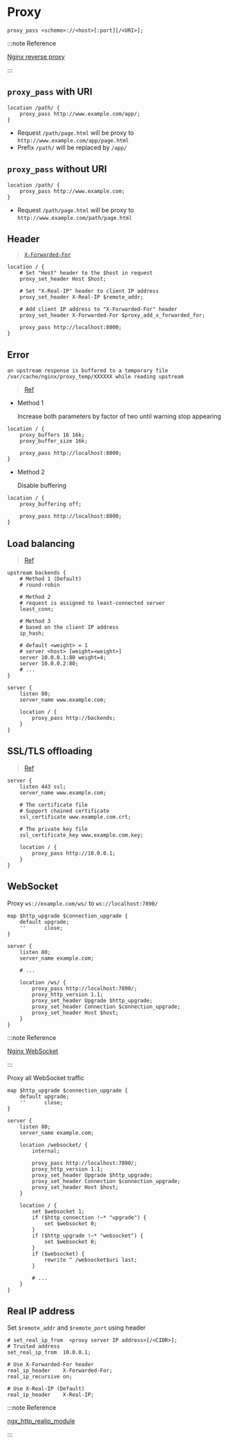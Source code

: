 # Proxy

```nginx
proxy_pass <scheme>://<host>[:port][/<URI>];
```

:::note Reference

[Nginx reverse proxy](https://docs.nginx.com/nginx/admin-guide/web-server/reverse-proxy/)

:::

## `proxy_pass` with URI

```nginx
location /path/ {
    proxy_pass http://www.example.com/app/;
}
```

- Request `/path/page.html` will be proxy to `http://www.example.com/app/page.html`
- Prefix `/path/` will be replaced by `/app/`

## `proxy_pass` without URI

```nginx
location /path/ {
    proxy_pass http://www.example.com;
}
```

- Request `/path/page.html` will be proxy to `http://www.example.com/path/page.html`

## Header

> [`X-Forwarded-For`](https://nginx.org/en/docs/http/ngx_http_proxy_module.html#var_proxy_add_x_forwarded_for)

```nginx
location / {
    # Set "Host" header to the $host in request
    proxy_set_header Host $host;

    # Set "X-Real-IP" header to client IP address
    proxy_set_header X-Real-IP $remote_addr;

    # Add client IP address to "X-Forwarded-For" header
    proxy_set_header X-Forwarded-For $proxy_add_x_forwarded_for;
    
    proxy_pass http://localhost:8000;
}
```

## Error

```log
an upstream response is buffered to a temporary file /var/cache/nginx/proxy_temp/XXXXXX while reading upstream
```

> [Ref](https://support.f5.com/csp/article/K48373902)

- Method 1
  
  Increase both parameters by factor of two until warning stop appearing

```nginx
location / {
    proxy_buffers 16 16k;
    proxy_buffer_size 16k;

    proxy_pass http://localhost:8000;
}
```

- Method 2
  
  Disable buffering

```nginx
location / {
    proxy_buffering off;

    proxy_pass http://localhost:8000;
}
```

## Load balancing

> [Ref](http://nginx.org/en/docs/http/load_balancing.html)

```nginx
upstream backends {
    # Method 1 (Default)
    # round-robin

    # Method 2
    # request is assigned to least-connected server
    least_conn;

    # Method 3
    # based on the client IP address
    ip_hash;

    # default <weight> = 1
    # server <host> [weight=<weight>]
    server 10.0.0.1:80 weight=4;
    server 10.0.0.2:80;
    # ...
}

server {
    listen 80;
    server_name www.example.com;

    location / {
        proxy_pass http://backends;
    }
}
```

## SSL/TLS offloading

> [Ref](https://www.nginx.com/blog/nginx-ssl/)

```nginx
server {
    listen 443 ssl;
    server_name www.example.com;

    # The certificate file
    # Support chained certificate
    ssl_certificate www.example.com.crt;

    # The private key file
    ssl_certificate_key www.example.com.key;

    location / {
        proxy_pass http://10.0.0.1;
    }
}
```

## WebSocket

Proxy `ws://example.com/ws/` to `ws://localhost:7890/`

```nginx
map $http_upgrade $connection_upgrade {
    default upgrade;
    ''      close;
}

server {
    listen 80;
    server_name example.com;

    # ...

    location /ws/ {
        proxy_pass http://localhost:7890/;
        proxy_http_version 1.1;
        proxy_set_header Upgrade $http_upgrade;
        proxy_set_header Connection $connection_upgrade;
        proxy_set_header Host $host;
    }
}
```

:::note Reference

[Nginx WebSocket](https://www.nginx.com/blog/websocket-nginx/)

:::

Proxy all WebSocket traffic

```nginx
map $http_upgrade $connection_upgrade {
    default upgrade;
    ''      close;
}

server {
    listen 80;
    server_name example.com;

    location /websocket/ {
        internal;

        proxy_pass http://localhost:7890/;
        proxy_http_version 1.1;
        proxy_set_header Upgrade $http_upgrade;
        proxy_set_header Connection $connection_upgrade;
        proxy_set_header Host $host;
    }

    location / {
        set $websocket 1;
        if ($http_connection !~* "upgrade") {
            set $websocket 0;
        }
        if ($http_upgrade !~* "websocket") {
            set $websocket 0;
        }
        if ($websocket) {
            rewrite ^ /websocket$uri last;
        }

        # ...
    }
}
```

## Real IP address

Set `$remote_addr` and `$remote_port` using header

```nginx
# set_real_ip_from  <proxy server IP address>[/<CIDR>];
# Trusted address
set_real_ip_from  10.0.0.1;

# Use X-Forwarded-For header
real_ip_header    X-Forwarded-For;
real_ip_recursive on;

# Use X-Real-IP (Default)
real_ip_header    X-Real-IP;
```

:::note Reference

[ngx_http_realip_module](https://nginx.org/en/docs/http/ngx_http_realip_module.html)

:::

